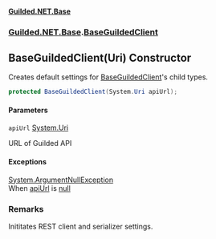 
#### [Guilded.NET.Base](Guilded_NET_Base 'Guilded.NET.Base')
### [Guilded.NET.Base](Guilded_NET_Base#Guilded_NET_Base 'Guilded.NET.Base').[BaseGuildedClient](BaseGuildedClient 'Guilded.NET.Base.BaseGuildedClient')
## BaseGuildedClient(Uri) Constructor

Creates default settings for [BaseGuildedClient](BaseGuildedClient 'Guilded.NET.Base.BaseGuildedClient')'s child types.
```csharp
protected BaseGuildedClient(System.Uri apiUrl);
```

#### Parameters

<a name='Guilded_NET_Base_BaseGuildedClient_BaseGuildedClient(System_Uri)_apiUrl'></a>
`apiUrl` [System.Uri](https://docs.microsoft.com/en-us/dotnet/api/System.Uri 'System.Uri')

URL of Guilded API


#### Exceptions

[System.ArgumentNullException](https://docs.microsoft.com/en-us/dotnet/api/System.ArgumentNullException 'System.ArgumentNullException')  
When [apiUrl](BaseGuildedClient_BaseGuildedClient(Uri)#Guilded_NET_Base_BaseGuildedClient_BaseGuildedClient(System_Uri)_apiUrl 'Guilded.NET.Base.BaseGuildedClient.BaseGuildedClient(System.Uri).apiUrl') is [null](https://docs.microsoft.com/en-us/dotnet/csharp/language-reference/keywords/null 'https://docs.microsoft.com/en-us/dotnet/csharp/language-reference/keywords/null')

### Remarks
  
Inititates REST client and serializer settings.